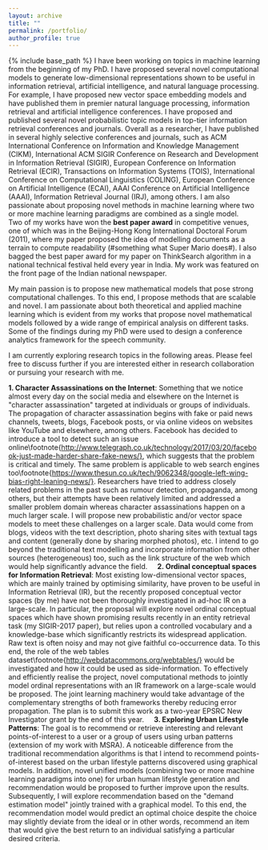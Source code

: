 ```yaml
---
layout: archive
title: ""
permalink: /portfolio/
author_profile: true
---
```

{% include base_path %}
I have been working on topics in machine learning from the beginning of my PhD. I have proposed several novel computational models to generate low-dimensional representations shown to be useful in information retrieval, artificial intelligence, and natural language processing. For example, I have proposed new vector space embedding models and have published them in premier natural language processing, information retrieval and artificial intelligence conferences. I have proposed and published several novel probabilistic topic models in top-tier information retrieval conferences and journals. Overall as a researcher, I have published in several highly selective conferences and journals, such as ACM International Conference on Information and Knowledge Management (CIKM), International ACM SIGIR Conference on Research and Development in Information Retrieval (SIGIR), European Conference on Information Retrieval (ECIR), Transactions on Information Systems (TOIS), International Conference on Computational Linguistics (COLING), European Conference on Artificial Intelligence (ECAI), AAAI Conference on Artificial Intelligence (AAAI), Information Retrieval Journal (IRJ), among others. I am also passionate about proposing novel methods in machine learning where two or more machine learning paradigms are combined as a single model.
   
Two of my works have won the **best paper award** in competitive venues, one of which was in the Beijing-Hong Kong International Doctoral Forum (2011), where my paper proposed the idea of modelling documents as a terrain to compute readability (#something what Super Mario does#). I also bagged the best paper award for my paper on ThinkSearch algorithm in a national technical festival held every year in India. My work was featured on the front page of the Indian national newspaper.

My main passion is to propose new mathematical models that pose strong computational challenges. To this end, I propose methods that are scalable and novel. I am passionate about both theoretical and applied machine learning which is evident from my works that propose novel mathematical models followed by a wide range of empirical analysis on different tasks. Some of the findings during my PhD were used to design a conference analytics framework for the speech community.

I am currently exploring research topics in the following areas. Please feel free to discuss further if you are interested either in research collaboration or pursuing your research with me.

**1. Character Assassinations on the Internet**: Something that we notice almost every day on the social media and elsewhere on the Internet is "character assassination" targeted at individuals or groups of individuals. The propagation of character assassination begins with fake or paid news channels, tweets, blogs, Facebook posts, or via online videos on websites like YouTube and elsewhere, among others. Facebook has decided to introduce a tool to detect such an issue online\footnote{http://www.telegraph.co.uk/technology/2017/03/20/facebook-just-made-harder-share-fake-news/}, which suggests that the problem is critical and timely. The same problem is applicable to web search engines too\footnote{https://www.thesun.co.uk/tech/9062348/google-left-wing-bias-right-leaning-news/}. Researchers have tried to address closely related problems in the past such as rumour detection, propaganda, among others, but their attempts have been relatively limited and addressed a smaller problem domain whereas character assassinations happen on a much larger scale. I will propose new probabilistic and/or vector space models to meet these challenges on a larger scale. Data would come from blogs, videos with the text description, photo sharing sites with textual tags and content (generally done by sharing morphed photos), etc. I intend to go beyond the traditional text modelling and incorporate information from other sources (heterogeneous) too, such as the link structure of the web which would help significantly advance the field.
   
**2. Ordinal conceptual spaces for Information Retrieval**: Most existing low-dimensional vector spaces, which are mainly trained by optimising similarity, have proven to be useful in Information Retrieval (IR), but the recently proposed conceptual vector spaces (by me) have not been thoroughly investigated in ad-hoc IR on a large-scale. In particular, the proposal will explore novel ordinal conceptual spaces which have shown promising results recently in an entity retrieval task (my SIGIR-2017 paper), but relies upon a controlled vocabulary and a knowledge-base which significantly restricts its widespread application. Raw text is often noisy and may not give faithful co-occurrence data. To this end, the role of the web tables dataset\footnote{http://webdatacommons.org/webtables/} would be investigated and how it could be used as side-information. To effectively and efficiently realise the project, novel computational methods to jointly model ordinal representations with an IR framework on a large-scale would be proposed. The joint learning machinery would take advantage of the complementary strengths of both frameworks thereby reducing error propagation. The plan is to submit this work as a two-year EPSRC New Investigator grant by the end of this year.
   
**3. Exploring Urban Lifestyle Patterns**: The goal is to recommend or retrieve interesting and relevant points-of-interest to a user or a group of users using urban patterns (extension of my work with MSRA). A noticeable difference from the traditional recommendation algorithms is that I intend to recommend points-of-interest based on the urban lifestyle patterns discovered using graphical models. In addition, novel unified models (combining two or more machine learning paradigms into one) for urban human lifestyle generation and recommendation would be proposed to further improve upon the results. Subsequently, I will explore recommendation based on the "demand estimation model" jointly trained with a graphical model. To this end, the recommendation model would predict an optimal choice despite the choice may slightly deviate from the ideal or in other words, recommend an item that would give the best return to an individual satisfying a particular desired criteria.
